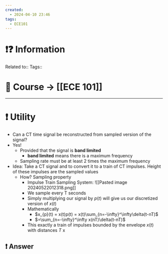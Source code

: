 ```yaml
---
created:
  - 2024-04-10 23:46
tags:
  - ECE101
---
```


# ❗❓ Information
Related to:: 
Tags:: 

# 🌌 Course -> [[ECE 101]]
---

# ❗ Utility
- Can a CT time signal be reconstructed from sampled version of the signal?
- Yes! 
	- Provided that the signal is **band limited**
		- **band limited** means there is a maximum frequency
	- Sampling rate must be at least 2 times the maximum frequency 
- Idea: Take a CT signal and to convert it to a train of CT impulses. Height of these impulses are the sampled values
	- How? Sampling property
		- Impulse Train Sampling System: ![[Pasted image 20240522012318.png]]
		- We sample every T seconds
		- Simply multiplying our signal by $p(t)$ will give us our discretized version of $x(t)$
		- Mathematically
			- $x_{p}(t) = x(t)p(t) = x(t)\sum_{n=-\infty}^\infty\delta(t-nT)$ 
			- $=\sum_{n=-\infty}^\infty x(nT)\delta(t-nT)$
		- This exactly a train of impulses bounded by the envelope $x(t)$ with distances $T$ x

 
## ❗ Answer